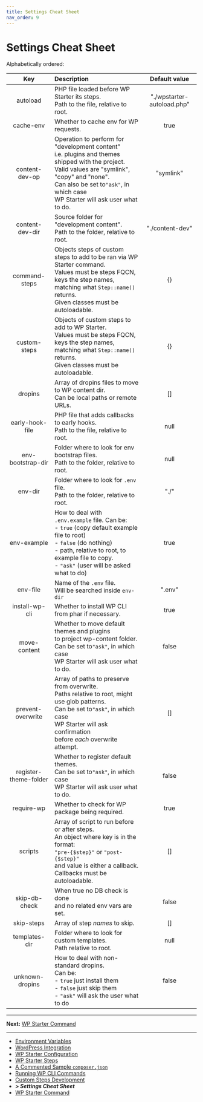 ```yaml
---
title: Settings Cheat Sheet
nav_order: 9
---
```


# Settings Cheat Sheet

Alphabetically ordered:

|          Key          | Description                                                                                                                                                                                                                                       |       Default value        |
|:---------------------:|:--------------------------------------------------------------------------------------------------------------------------------------------------------------------------------------------------------------------------------------------------|:--------------------------:|
|       autoload        | PHP file loaded before WP Starter its steps.<br />Path to the file, relative to root.                                                                                                                                                             | "./wpstarter-autoload.php" |
|       cache-env       | Whether to cache env for WP requests.                                                                                                                                                                                                             |            true            |
|    content-dev-op     | Operation to perform for "development content"<br />i.e. plugins and themes shipped with the project.<br />Valid values are "symlink", "copy" and "none".<br />Can also be set to`"ask"`, in which case<br />WP Starter will ask user what to do. |         "symlink"          |
|    content-dev-dir    | Source folder for "development content".<br />Path to the folder, relative to root.                                                                                                                                                               |      "./content-dev"       |
|     command-steps     | Objects steps of custom steps to add to be ran via WP Starter command.<br />Values must be steps FQCN, keys the step names, matching what `Step::name()` returns.<br />Given classes must be autoloadable.                                        |             {}             |
|     custom-steps      | Objects of custom steps to add to WP Starter.<br />Values must be steps FQCN, keys the step names, matching what `Step::name()` returns.<br />Given classes must be autoloadable.                                                                 |             {}             |
|        dropins        | Array of dropins files to move to WP content dir.<br />Can be local paths or remote URLs.                                                                                                                                                         |             []             |
|    early-hook-file    | PHP file that adds callbacks to early hooks.<br />Path to the file, relative to root.                                                                                                                                                             |            null            |
|   env-bootstrap-dir   | Folder where to look for env bootstrap files.<br />Path to the folder, relative to root.                                                                                                                                                          |            null            |
|        env-dir        | Folder where to look for `.env` file.<br />Path to the folder, relative to root.                                                                                                                                                                  |            "./"            |
|      env-example      | How to deal with `.env.example` file. Can be:<br />- `true` (copy default example file to root)<br />- `false` (do nothing)<br />- path, relative to root, to example file to copy.<br />- `"ask"` (user will be asked what to do)                |            true            |
|       env-file        | Name of the `.env` file.<br />Will be searched inside `env-dir`                                                                                                                                                                                   |           ".env"           |
|    install-wp-cli     | Whether to install WP CLI from phar if necessary.                                                                                                                                                                                                 |            true            |
|     move-content      | Whether to move default themes and plugins<br />to project wp-content folder.<br />Can be set to`"ask"`, in which case<br />WP Starter will ask user what to do.                                                                                  |           false            |
|   prevent-overwrite   | Array of paths to preserve from overwrite.<br />Paths relative to root, might use glob patterns.<br />Can be set to`"ask"`, in which case<br />WP Starter will ask confirmation<br />before *each* overwrite attempt.                             |             []             |
| register-theme-folder | Whether to register default themes.<br />Can be set to`"ask"`, in which case<br />WP Starter will ask user what to do.                                                                                                                            |           false            |
|      require-wp       | Whether to check for WP package being required.                                                                                                                                                                                                   |            true            |
|        scripts        | Array of script to run before or after steps.<br />An object where key is in the format:<br /> `"pre-{$step}"` or `"post-{$step}"`<br />and value is either a callback.<br />Callbacks must be autoloadable.                                      |             []             |
|     skip-db-check     | When true no DB check is done<br />and no related env vars are set.                                                                                                                                                                               |           false            |
|      skip-steps       | Array of step *names* to skip.                                                                                                                                                                                                                    |             []             |
|     templates-dir     | Folder where to look for custom templates.<br />Path relative to root.                                                                                                                                                                            |            null            |
|    unknown-dropins    | How to deal with non-standard dropins.<br />Can be:<br />- `true` just install them<br />- `false` just skip them<br />- `"ask"` will ask the user what to do                                                                                     |           false            |



------

**Next:** [WP Starter Command](10-WP-Starter-Command.md)

---

- [Environment Variables](02-Environment-Variables.md)
- [WordPress Integration](03-WordPress-Integration.md)
- [WP Starter Configuration](04-WP-Starter-Configuration.md)
- [WP Starter Steps](05-WP-Starter-Steps.md)
- [A Commented Sample `composer.json`](06-A-Commented-Sample-Composer-Json.md)
- [Running WP CLI Commands](07-Running-WP-CLI-Commands.md)
- [Custom Steps Development](08-Custom-Steps-Development.md)
- ***> Settings Cheat Sheet***
- [WP Starter Command](10-WP-Starter-Command.md)
